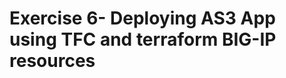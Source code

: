 Exercise 6- Deploying AS3 App using TFC and terraform BIG-IP resources
======================================================================
